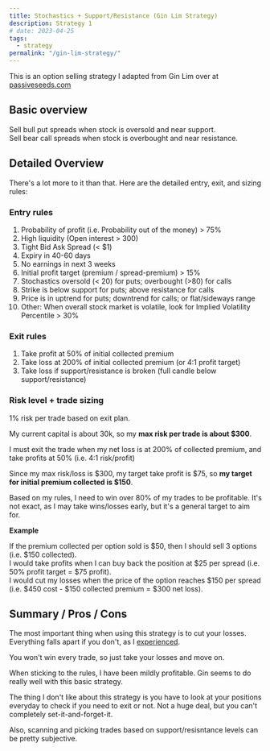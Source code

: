 ```yaml
---
title: Stochastics + Support/Resistance (Gin Lim Strategy)
description: Strategy 1
# date: 2023-04-25
tags:
  - strategy
permalink: "/gin-lim-strategy/"
---
```

This is an option selling strategy I adapted from Gin Lim over at <a href="https://passiveseeds.com/">passiveseeds.com</a>

## Basic overview
Sell bull put spreads when stock is oversold and near support.  
Sell bear call spreads when stock is overbought and near resistance.

## Detailed Overview
There's a lot more to it than that.  Here are the detailed entry, exit, and sizing rules:

### Entry rules
1. Probability of profit (i.e. Probability out of the money) > 75%
1. High liquidity (Open interest > 300)
1. Tight Bid Ask Spread (< $1)
1. Expiry in 40-60 days
1. No earnings in next 3 weeks
1. Initial profit target (premium / spread-premium) > 15% 
1. Stochastics oversold (< 20) for puts; overbought (>80) for calls
1. Strike is below support for puts; above resistance for calls
1. Price is in uptrend for puts; downtrend for calls; or flat/sideways range
1. Other: When overall stock market is volatile, look for Implied Volatility Percentile > 30%

### Exit rules
1. Take profit at 50% of initial collected premium 
2. Take loss at 200% of initial collected premium (or 4:1 profit target)
3. Take loss if support/resistance is broken (full candle below support/resistance)


### Risk level + trade sizing
1% risk per trade based on exit plan.  

My current capital is about 30k, so my **max risk per trade is about $300**.

I must exit the trade when my net loss is at 200% of collected premium, and take profits at 50% (i.e. 4:1 risk/profit)

Since my max risk/loss is $300, my target take profit is $75, so **my target for initial premium collected is $150**. 

Based on my rules, I need to win over 80% of my trades to be profitable.  It's not exact, as I may take wins/losses early, but it's a general target to aim for.

**Example**

If the premium collected per option sold is $50, then I should sell 3 options (i.e. $150 collected).  
I would take profits when I can buy back the position at $25 per spread (i.e. 50% profit target = $75 profit).  
I would cut my losses when the price of the option reaches $150 per spread (i.e. $450 cost - $150 collected premium = $300 net loss).

## Summary / Pros / Cons
The most important thing when using this strategy is to cut your losses.  Everything falls apart if you don't, as I <a href="/how-i-lost-2-986-in-july-2023-trading-options/">experienced</a>.

You won't win every trade, so just take your losses and move on.

When sticking to the rules, I have been mildly profitable.  Gin seems to do really well with this basic strategy.

The thing I don't like about this strategy is you have to look at your positions everyday to check if you need to exit or not.  Not a huge deal, but you can't completely set-it-and-forget-it. 

Also, scanning and picking trades based on support/resisntance levels can be pretty subjective.
